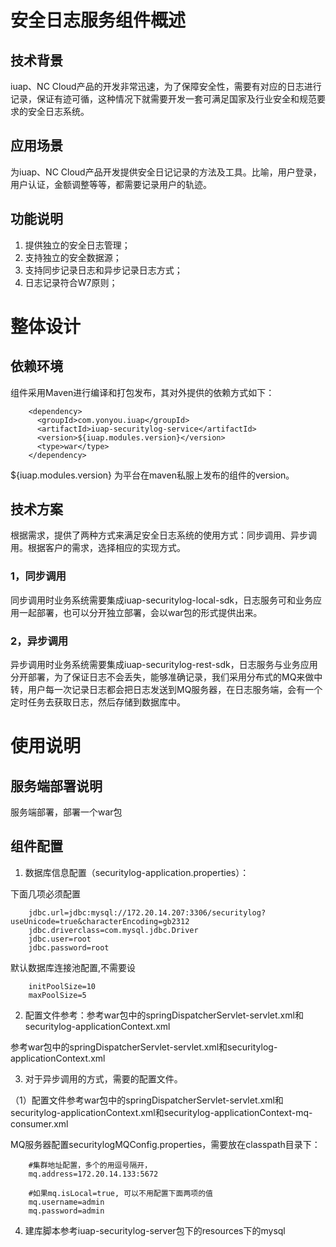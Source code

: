 # 安全日志服务组件概述 #

## 技术背景 ##

iuap、NC Cloud产品的开发非常迅速，为了保障安全性，需要有对应的日志进行记录，保证有迹可循，这种情况下就需要开发一套可满足国家及行业安全和规范要求的安全日志系统。

## 应用场景 ##

为iuap、NC Cloud产品开发提供安全日记记录的方法及工具。比喻，用户登录，用户认证，金额调整等等，都需要记录用户的轨迹。

## 功能说明 ##

1.	提供独立的安全日志管理；
2.	支持独立的安全数据源；
4.	支持同步记录日志和异步记录日志方式；
5.	日志记录符合W7原则；

# 整体设计 #

## 依赖环境 ##

组件采用Maven进行编译和打包发布，其对外提供的依赖方式如下：
```
	<dependency>
	  <groupId>com.yonyou.iuap</groupId>
	  <artifactId>iuap-securitylog-service</artifactId>
	  <version>${iuap.modules.version}</version>
	  <type>war</type>
	</dependency>
```
${iuap.modules.version} 为平台在maven私服上发布的组件的version。

## 技术方案 ##
根据需求，提供了两种方式来满足安全日志系统的使用方式：同步调用、异步调用。根据客户的需求，选择相应的实现方式。

### 1，同步调用 ###

同步调用时业务系统需要集成iuap-securitylog-local-sdk，日志服务可和业务应用一起部署，也可以分开独立部署，会以war包的形式提供出来。

### 2，异步调用 ###

异步调用时业务系统需要集成iuap-securitylog-rest-sdk，日志服务与业务应用分开部署，为了保证日志不会丢失，能够准确记录，我们采用分布式的MQ来做中转，用户每一次记录日志都会把日志发送到MQ服务器，在日志服务端，会有一个定时任务去获取日志，然后存储到数据库中。


# 使用说明 #

## 服务端部署说明 ## 

服务端部署，部署一个war包

## 组件配置 ##
1. 数据库信息配置（securitylog-application.properties）：

下面几项必须配置 
```
    jdbc.url=jdbc:mysql://172.20.14.207:3306/securitylog?useUnicode=true&characterEncoding=gb2312
    jdbc.driverclass=com.mysql.jdbc.Driver
    jdbc.user=root
    jdbc.password=root
```
默认数据库连接池配置,不需要设
```   
    initPoolSize=10
    maxPoolSize=5
```

2. 配置文件参考：参考war包中的springDispatcherServlet-servlet.xml和securitylog-applicationContext.xml

参考war包中的springDispatcherServlet-servlet.xml和securitylog-applicationContext.xml


3. 对于异步调用的方式，需要的配置文件。

（1）配置文件参考war包中的springDispatcherServlet-servlet.xml和securitylog-applicationContext.xml和securitylog-applicationContext-mq-consumer.xml 

MQ服务器配置securitylogMQConfig.properties，需要放在classpath目录下：
```
    #集群地址配置，多个的用逗号隔开，
    mq.address=172.20.14.133:5672

    #如果mq.isLocal=true, 可以不用配置下面两项的值
    mq.username=admin
    mq.password=admin
```

4. 建库脚本参考iuap-securitylog-server包下的resources下的mysql
